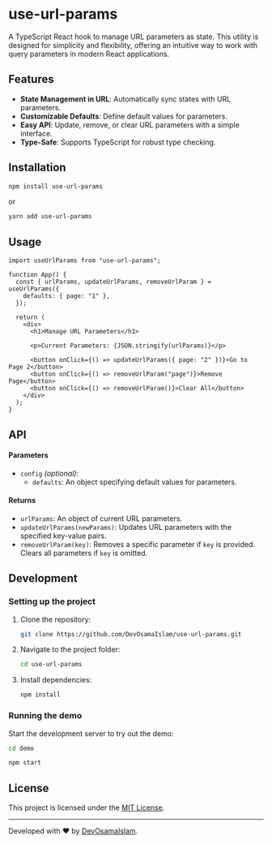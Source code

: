 # use-url-params

A TypeScript React hook to manage URL parameters as state. This utility is designed for simplicity and flexibility, offering an intuitive way to work with query parameters in modern React applications.

## Features
- **State Management in URL**: Automatically sync states with URL parameters.
- **Customizable Defaults**: Define default values for parameters.
- **Easy API**: Update, remove, or clear URL parameters with a simple interface.
- **Type-Safe**: Supports TypeScript for robust type checking.

## Installation

```bash
npm install use-url-params
```

or

```bash
yarn add use-url-params
```

## Usage

```tsx
import useUrlParams from "use-url-params";

function App() {
  const { urlParams, updateUrlParams, removeUrlParam } = useUrlParams({
    defaults: { page: "1" },
  });

  return (
    <div>
      <h1>Manage URL Parameters</h1>

      <p>Current Parameters: {JSON.stringify(urlParams)}</p>

      <button onClick={() => updateUrlParams({ page: "2" })}>Go to Page 2</button>
      <button onClick={() => removeUrlParam("page")}>Remove Page</button>
      <button onClick={() => removeUrlParam()}>Clear All</button>
    </div>
  );
}
```

## API

#### Parameters
- `config` *(optional)*:
  - `defaults`: An object specifying default values for parameters.

#### Returns
- `urlParams`: An object of current URL parameters.
- `updateUrlParams(newParams)`: Updates URL parameters with the specified key-value pairs.
- `removeUrlParam(key)`: Removes a specific parameter if `key` is provided. Clears all parameters if `key` is omitted.

## Development

### Setting up the project

1. Clone the repository:
   ```bash
   git clone https://github.com/DevOsamaIslam/use-url-params.git
   ```

2. Navigate to the project folder:
   ```bash
   cd use-url-params
   ```

3. Install dependencies:
   ```bash
   npm install
   ```

### Running the demo

Start the development server to try out the demo:
```bash
cd demo

npm start
```

## License

This project is licensed under the [MIT License](LICENSE).

---

Developed with ❤️ by [DevOsamaIslam](https://github.com/DevOsamaIslam).
